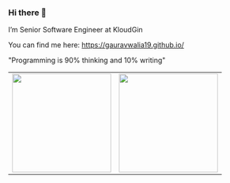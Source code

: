 ### Hi there 👋

I’m Senior Software Engineer at KloudGin

You can find me here: https://gauravwalia19.github.io/

"Programming is 90% thinking and 10% writing"

<table width="100%">
  <tr>
    <td>
      <img height="200em" src="https://github-readme-stats.vercel.app/api?username=GauravWalia19&show_icons=true&hide_border=true" /> 
    </td>
    <td> 
      <img height="200em" src="https://github-readme-stats.vercel.app/api/top-langs/?username=GauravWalia19&show_icons=true&hide_border=true&layout=compact&langs_count=8"/> 
    </td>
  </tr>
<table>
